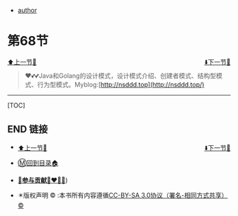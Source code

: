 + [author](https://github.com/3293172751/cs-awesome-Block_Chain)

# 第68节

<div><a href = '67.md' style='float:left'>⬆️上一节🔗</a><a href = '69.md' style='float: right'>⬇️下一节🔗</a></div>
<br>

> ❤️💕💕Java和Golang的设计模式，设计模式介绍、创建者模式、结构型模式、行为型模式。Myblog:[http://nsddd.top](http://nsddd.top/)

---
[TOC]





## END 链接
<ul><li><div><a href = '67.md' style='float:left'>⬆️上一节🔗</a><a href = '69.md' style='float: right'>⬇️下一节🔗</a></div></li></ul>

+ [Ⓜ️回到目录🏠](../README.md)

+ [**🫵参与贡献💞❤️‍🔥💖**](https://nsddd.top/archives/contributors))

+ ✴️版权声明 &copy; :本书所有内容遵循[CC-BY-SA 3.0协议（署名-相同方式共享）&copy;](http://zh.wikipedia.org/wiki/Wikipedia:CC-by-sa-3.0协议文本) 

